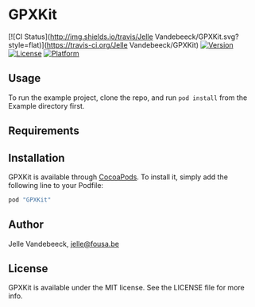 # GPXKit

[![CI Status](http://img.shields.io/travis/Jelle Vandebeeck/GPXKit.svg?style=flat)](https://travis-ci.org/Jelle Vandebeeck/GPXKit)
[![Version](https://img.shields.io/cocoapods/v/GPXKit.svg?style=flat)](http://cocoapods.org/pods/GPXKit)
[![License](https://img.shields.io/cocoapods/l/GPXKit.svg?style=flat)](http://cocoapods.org/pods/GPXKit)
[![Platform](https://img.shields.io/cocoapods/p/GPXKit.svg?style=flat)](http://cocoapods.org/pods/GPXKit)

## Usage

To run the example project, clone the repo, and run `pod install` from the Example directory first.

## Requirements

## Installation

GPXKit is available through [CocoaPods](http://cocoapods.org). To install
it, simply add the following line to your Podfile:

```ruby
pod "GPXKit"
```

## Author

Jelle Vandebeeck, jelle@fousa.be

## License

GPXKit is available under the MIT license. See the LICENSE file for more info.
